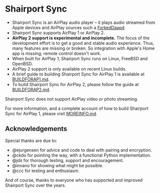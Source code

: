
Shairport Sync
=============
* Shairport Sync is an AirPlay audio player – it plays audio streamed from Apple devices and AirPlay sources such a [ForkedDaapd](http://ejurgensen.github.io/forked-daapd/).
* Shairport Sync supports AirPlay 1 or AirPlay 2.
* **AirPlay 2 support is experimental and incomplete.** The focus of the development effort is to get a good and stable audio experience. Thus, many features are missing or broken. So integration with Apple's Home app is missing; remote control doesn't work.
* When built for AirPlay 1, Shairport Sync runs on Linux, FreeBSD and OpenBSD.
* AirPlay 2 support is only available on recent Linux builds.
* A brief guide to building Shairport Sync for AirPlay 1 is available at [BUILDFORAP1.md](https://github.com/aillwee/shairport-sync/blob/development/BUILDFORAP1.md).
* To build Shairport Sync for AirPlay 2, please follow the guide at [BUILDFORAP2.md](https://github.com/aillwee/shairport-sync/blob/development/BUILDFORAP2.md).

Shairport Sync does not support AirPlay video or photo streaming.

For more information, and a complete account of how to build Shairport Sync for AirPlay 1, please visit [MOREINFO.md](https://github.com/aillwee/shairport-sync/blob/development/MOREINFO.md).

Acknowledgements
---
Special thanks are due to:
* @ejurgensen for advice and code to deal with pairing and encryption.
* @ckdo for pointing the way, with a functional Python implementation.
* @jds for thorough testing, support and encouragement.
* @invano for showing what might be possible.
* @ccc for testing and enthusiasm.

And of course, thanks to everyone who has supported and improved Shairport Sync over the years.
